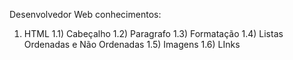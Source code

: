 Desenvolvedor Web
conhecimentos:
1) HTML
1.1) Cabeçalho
1.2) Paragrafo
1.3) Formatação
1.4) Listas Ordenadas e Não Ordenadas
1.5) Imagens
1.6) LInks

